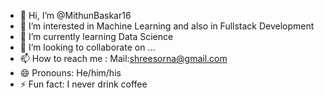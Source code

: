 - 👋 Hi, I’m @MithunBaskar16
- 👀 I’m interested in Machine Learning and also in Fullstack Development
- 🌱 I’m currently learning Data Science 
- 💞️ I’m looking to collaborate on ...
- 📫 How to reach me : Mail:shreesorna@gmail.com
- 😄 Pronouns: He/him/his
- ⚡ Fun fact: I never drink coffee

<!---
MithunBaskar16/MithunBaskar16 is a ✨ special ✨ repository because its `README.md` (this file) appears on your GitHub profile.
You can click the Preview link to take a look at your changes.
--->
